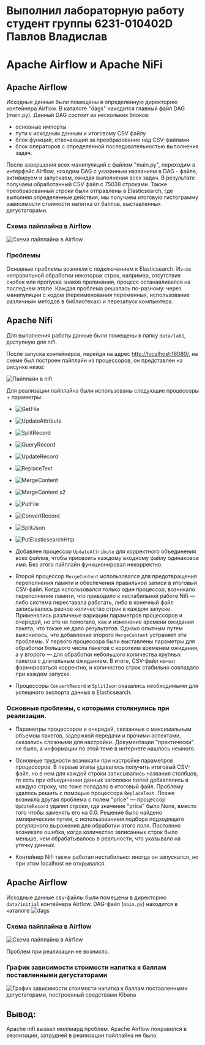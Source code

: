 # Выполнил лабораторную работу студент группы 6231-010402D Павлов Владислав 
# Apache Airflow и Apache NiFi

## Apache Airflow

Исходные данные были помещены в определенную директорию контейнера Airflow. В каталоге "dags" находится главный файл DAG (main.py). Данный DAG состоит из нескольких блоков:
- основные импорты
- пути к исходным данным и итоговому CSV файлу
- блок функций, отвечающий за преобразование над CSV-файлами
- блок операторов с определенной последовательностью выполнения задач.

После завершения всех манипуляций с файлом "main.py", переходим в интерфейс Airflow, находим DAG с указанным названием в DAG - файле, активируем и запускаем, ожидая выполнения всех задач.
В результате получаем обработанный CSV файл с 75038 строками. Также преобразованный строки были отправлены в Elasticsearch, где выполняя определенные действия, мы получаем итоговую гистограмму зависимости стоимости напитка от баллов, выставленных дегустаторами.

### Схема пайплайна в Airflow 
![Схема пайплайна в Airflow](./images/img4.png)

### Проблемы
Основные проблемы возникли с подключением к Elasticsearch. Из-за неправильной обработки некоторых строк, например, отсутствия скобок  или пропуска знаков препинания, процесс останавливался на последнем этапе. Каждая проблема решалась по-разному: через манипуляции с кодом (переименования переменных, использование различным методов в библиотеках) и перезапуск компьютера.

## Apache Nifi 

Для выполнения работы данные были помещены в папку `data/lab1`, доступную для nifi. 

После запуска контейнеров, перейдя на адрес <http://localhost:18080/>, на схеме был построен пайплайн из процессоров, он представлен на рисунке ниже: 

![Пайплайн в nifi](./images/img3.png)

Для реализации пайплайна были использованы следующие процессоры + параметры: 
- ![GetFile](./images/getfile.png)
- ![UpdateAttribute](./images/updateattribute.png)
- ![SplitRecord](./images/split_record.png)
- ![QueryRecord](./images/query_record.png)
- ![UpdateRecord](./images/update_record.png)
- ![ReplaceText](./images/replace_text.png)
- ![MergeContent](./images/merge_content.png)
- ![MergeContent x2](./images/merge_content_2.png)
- ![PutFile](./images/put_file.png)
- ![ConvertRecord](./images/convert_record_json.png)
- ![SplitJson](./images/split_json.png)
- ![PutElasticsearchHttp](./images/split_json.png)

 - Добавлен процессор `UpdateAttribute` для корректного объединения всех файлов, чтобы присвоить каждому входному файлу одинаковое имя. 
Без этого пайплайн функционировал некорректно. 
 - Второй процессор `MergeContent` использовался для предотвращения переполнения памяти и обеспечения правильной записи в итоговый CSV-файл. 
Когда использовался только один процессор, возникало переполнение памяти, что приводило к нестабильной работе Nifi — либо система переставала работать,
либо в конечный файл записывалось разное количество строк в каждом запуске. Применялись различные вариации параметров процессоров и очередей, но это не помогало,
как и изменение времени ожидания пакета, что также не дало результатов. Однако опытным путем выяснилось, что добавление второго `MergeContent` устраняет эти проблемы.
У первого процессора были выставлены параметры для обработки большого числа пакетов с коротким временем ожидания, а у второго — для обработки небольшого количества
крупных пакетов с длительным ожиданием. В итоге, CSV-файл начал формироваться корректно, и количество строк стабильно совпадало при каждом запуске.
 - Процессоры `ConvertRecord` и `SplitJson` оказались необходимыми для успешного экспорта данных в Elasticsearch. 

### Основные проблемы, с которыми столкнулись при реализации. 

- Параметры процессоров и очередей, связанные с максимальным объемом пакетов, задержкой передачи и прочими аспектами, оказались сложными для настройки.
Документации "практически" не было, а информации по этой теме в интернете нашлось немного.

- Основные трудности возникали при настройке параметров процессоров. В первые этапы удавалось получить итоговый CSV-файл, но в нем для каждой строки записывались названия столбцов,
то есть при объединении данных заголовки полей добавлялись в каждую строку, что тоже попадало в итоговый файл. Проблему удалось решить с помощью процессора `ReplaceText`.
Позже возникла другая проблема с полем "price" — процессор `UpdateRecord` удалял строки, где значение "price" было None, вместо того чтобы заменять его на 0.0.
Решение было найдено эмпирическим путем, с использованием подбора подходящего регулярного выражения для обработки этого поля.
Постоянно возникала ошибка, когда количество записанных строк было меньше, чем обрабатывалось в реальности, что указывало на утечку данных.

- Контейнер Nifi также работал нестабильно: иногда он запускался, но при этом localhost не открывался.

## Apache Airflow 

Исходные данные csv-файлы были помещены в директорию `data/initial` контейнера Airflow. DAG-файл (`main.py`) находится в каталоге ![`dags`](./images/img4.png) 

### Схема пайплайна в Airflow 
![Схема пайплайна в Airflow](./images/img4.png)

Проблем при реализации не возникло.

### График зависимости стоимости напитка к баллам поставленными дегустаторами
![График зависимости стоимости напитка к баллам поставленными дегустаторами, построенный средствами Kibana](./images/img5.png)

## Вывод: 

Apache nifi вызвал миллиард проблем. Аpache Airflow понравился в реализации, затрудней в реализации пайплайна не было.
